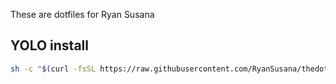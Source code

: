 These are dotfiles for Ryan Susana


## YOLO install

```sh
sh -c "$(curl -fsSL https://raw.githubusercontent.com/RyanSusana/thedots/master/install_dependencies.sh)" "" --unattended
```
